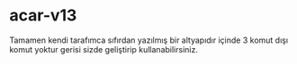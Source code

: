 # acar-v13
Tamamen kendi tarafımca sıfırdan yazılmış bir altyapıdır içinde 3 komut dışı komut yoktur gerisi sizde geliştirip kullanabilirsiniz.
